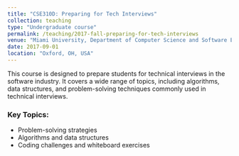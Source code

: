 ```yaml
---
title: "CSE310D: Preparing for Tech Interviews"
collection: teaching
type: "Undergraduate course"
permalink: /teaching/2017-fall-preparing-for-tech-interviews
venue: "Miami University, Department of Computer Science and Software Engineering"
date: 2017-09-01
location: "Oxford, OH, USA"
---
```


This course is designed to prepare students for technical interviews in the software industry. It covers a wide range of topics, including algorithms, data structures, and problem-solving techniques commonly used in technical interviews. 

### Key Topics:
- Problem-solving strategies
- Algorithms and data structures
- Coding challenges and whiteboard exercises
